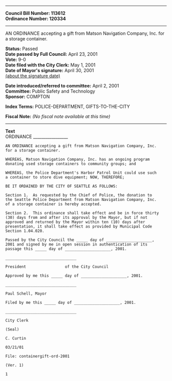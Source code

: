 * * * * *  
  
**Council Bill Number: [](#h0)[](#h2)113612**   
**Ordinance Number: 120334**  
  
* * * * *  
  
AN ORDINANCE accepting a gift from Matson Navigation Company, Inc. for a storage container.  
  
**Status:** Passed   
**Date passed by Full Council:** April 23, 2001   
**Vote:** 9-0   
**Date filed with the City Clerk:** May 1, 2001   
**Date of Mayor's signature:** April 30, 2001   
[(about the signature date)](/~public/approvaldate.htm)   
  
  
**Date introduced/referred to committee:** April 2, 2001   
**Committee:** Public Safety and Technology   
**Sponsor:** COMPTON   
  
**Index Terms:** POLICE-DEPARTMENT, GIFTS-TO-THE-CITY  
  
**Fiscal Note:** *(No fiscal note available at this time)*  
  
* * * * *  
  
**Text**  
    ORDINANCE _________________  
  
    AN ORDINANCE accepting a gift from Matson Navigation Company, Inc.  
    for a storage container.  
  
    WHEREAS, Matson Navigation Company, Inc. has an ongoing program  
    donating used storage containers to community groups; and  
  
    WHEREAS, the Police Department's Harbor Patrol Unit could use such  
    a container to store dive equipment; NOW, THEREFORE;  
  
    BE IT ORDAINED BY THE CITY OF SEATTLE AS FOLLOWS:  
  
    Section 1.  As requested by the Chief of Police, the donation to  
    the Seattle Police Department from Matson Navigation Company, Inc.  
    of a storage container is hereby accepted.  
  
    Section 2.  This ordinance shall take effect and be in force thirty  
    (30) days from and after its approval by the Mayor, but if not  
    approved and returned by the Mayor within ten (10) days after  
    presentation, it shall take effect as provided by Municipal Code  
    Section 1.04.020.  
  
    Passed by the City Council the _____ day of ____________________,  
    2001 and signed by me in open session in authentication of its  
    passage this _____ day of ____________________, 2001.  
  
    _______________________________  
  
    President                 of the City Council  
  
    Approved by me this _____ day of ____________________, 2001.  
  
    _______________________________  
  
    Paul Schell, Mayor  
  
    Filed by me this _____ day of ____________________, 2001.  
  
    _______________________________  
  
    City Clerk  
  
    (Seal)  
  
    C. Curtin  
  
    03/21/01  
  
    File: containergift-ord-2001  
  
    (Ver. 1)  
  
    1  
